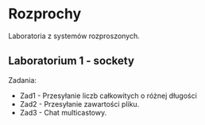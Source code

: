 # Rozprochy

Laboratoria z systemów rozproszonych.

## Laboratorium 1 - sockety

Zadania:

* Zad1 - Przesyłanie liczb całkowitych o różnej długości
* Zad2 - Przesyłanie zawartości pliku.
* Zad3 - Chat multicastowy.
 
